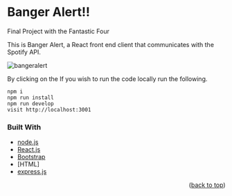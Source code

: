 # Banger Alert!!
Final Project with the Fantastic Four

This is Banger Alert, a React front end client that communicates with the Spotify API.

<!-- <img width="1006" alt="Screen Shot 2022-03-08 at 8 12 20 PM" src="https://user-images.githubusercontent.com/86388266/157371366-f4bfde21-5565-4760-8e7b-68c98f2661e3.png"> -->
![bangeralert](https://user-images.githubusercontent.com/90432404/158029428-e675ed15-1925-45d3-a1a0-11fef4119b92.gif)

By clicking on the 
If you wish to run the code locally run the following.

```
npm i
npm run install
npm run develop
visit http://localhost:3001

```

### Built With

* [node.js](https://nodejs.org/)
* [React.js](https://reactjs.org/)
* [Bootstrap](https://getbootstrap.com)
* [HTML]
* [express.js](https://expressjs.com)

<p align="right">(<a href="#top">back to top</a>)</p>

